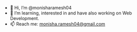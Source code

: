 - 👋 Hi, I’m @monisharamesh04
- 👀 I’m learning, interested in and have also working on Web Development.
- 📫 Reach me: monisha.ramesh04@gmail.com

<!---
monisharamesh04/monisharamesh04 is a ✨ special ✨ repository because its `README.md` (this file) appears on your GitHub profile.
You can click the Preview link to take a look at your changes.
--->
